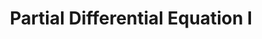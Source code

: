 ---
title: Partial Differential Equation I
icon: hugeicons:book-open-01
order: 2
category:
  - analysis
tag:
  - PDE
---